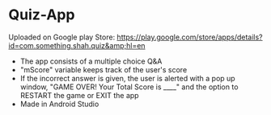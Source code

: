 # Quiz-App
Uploaded on Google play Store:  https://play.google.com/store/apps/details?id=com.something.shah.quiz&amp;hl=en


* The app consists of a multiple choice Q&A
* "mScore" variable keeps track of the user's score
* If the incorrect answer is given, the user is alerted with a pop up window, "GAME OVER! Your Total Score is ____" and the option to RESTART the game or EXIT the app
* Made in Android Studio
